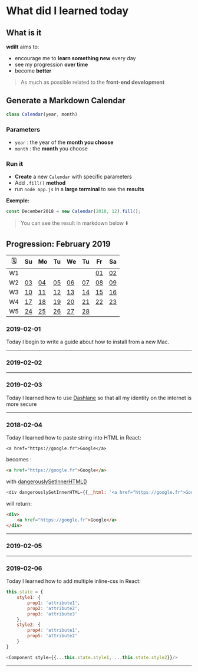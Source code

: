 # What did I learned today

## What is it

**wdilt** aims to:

- encourage me to **learn something new** every day
- see my progression **over time**
- become **better**

> As much as possible related to the **front-end development**

## Generate a Markdown Calendar

```JavaScript
class Calendar(year, month)
```

### Parameters

- `year` : the year of the **month you choose**
- `month` : the **month** you choose

### Run it

- **Create** a new `Calendar` with specific parameters
- Add `.fill()` **method**
- run `node app.js` in a **large terminal** to see the **results**

__Exemple:__

```JavaScript
const December2018 = new Calendar(2018, 12).fill();
```

> You can see the result in markdown below ⬇️

## Progression: February 2019

| 🗓 |        Su       |        Mo       |        Tu       |        We       |        Tu       |        Fr       |        Sa       |
| -- | --------------- | --------------- | --------------- | --------------- | --------------- | --------------- | --------------- |
| W1 |                 |                 |                 |                 |                 |[01](#2019-02-01)|[02](#2019-02-02)|
| W2 |[03](#2019-02-03)|[04](#2019-02-04)|[05](#2019-02-05)|[06](#2019-02-06)|[07](#2019-02-07)|[08](#2019-02-08)|[09](#2019-02-09)|
| W3 |[10](#2019-02-10)|[11](#2019-02-11)|[12](#2019-02-12)|[13](#2019-02-13)|[14](#2019-02-14)|[15](#2019-02-15)|[16](#2019-02-16)|
| W4 |[17](#2019-02-17)|[18](#2019-02-18)|[19](#2019-02-19)|[20](#2019-02-20)|[21](#2019-02-21)|[22](#2019-02-22)|[23](#2019-02-23)|
| W5 |[24](#2019-02-24)|[25](#2019-02-25)|[26](#2019-02-26)|[27](#2019-02-27)|[28](#2019-02-28)|                 |                 |

### 2019-02-01

Today I begin to write a guide about how to install from a new Mac.

----

### 2019-02-02

----

### 2019-02-03

Today I learned how to use [Dashlane](https://www.dashlane.com/fr) so that all my identity on the internet is more secure

----

### 2018-02-04

Today I learned how to paste string into HTML in React:

```
<a href="https://google.fr">Google</a>
```

becomes :

```HTML
<a href="https://google.fr">Google</a>
```

with [dangerouslySetInnerHTML()](https://reactjs.org/docs/dom-elements.html#dangerouslysetinnerhtml)

```JavaScript
<div dangerouslySetInnerHTML={{__html: '<a href="https://google.fr">Google</a>'}} />;
```

will return:

```HTML
<div>
    <a href="https://google.fr">Google</a>
</div>
```

----

### 2019-02-05

----

### 2019-02-06

Today I learned how to add multiple inline-css in React:

```JavaScript
this.state = {
    style1: {
        prop1: 'attribute1',
        prop2: 'attribute2',
        prop3: 'attribute3'
    },
    style2: {
        prop4: 'attribute1',
        prop5: 'attribute2'
    }
}
```

```JavaScript
<Component style={{...this.state.style1, ...this.state.style2}}/>
```

----